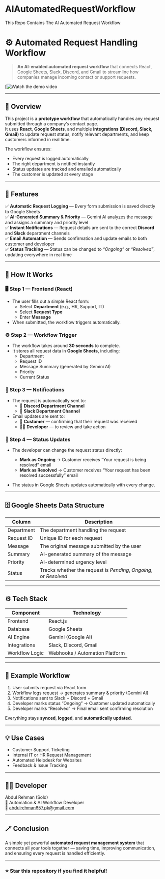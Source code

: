 # AIAutomatedRequestWorkflow

This Repo Contains The AI Automated Request Workflow

# ⚙️ Automated Request Handling Workflow

> **An AI-enabled automated request workflow** that connects React, Google Sheets, Slack, Discord, and Gmail to streamline how companies manage incoming contact or support requests.

[![Watch the demo video](https://vimeo.com/1131601128?share=copy&fl=sv&fe=ci)


---

## 🧩 Overview

This project is a **prototype workflow** that automatically handles any request submitted through a company’s contact page.  
It uses **React**, **Google Sheets**, and multiple **integrations (Discord, Slack, Gmail)** to update request status, notify relevant departments, and keep customers informed in real time.

The workflow ensures:
- Every request is logged automatically  
- The right department is notified instantly  
- Status updates are tracked and emailed automatically  
- The customer is updated at every stage  

---

## 🚀 Features

✅ **Automatic Request Logging** — Every form submission is saved directly to Google Sheets  
✅ **AI-Generated Summary & Priority** — Gemini AI analyzes the message and assigns a summary and priority level  
✅ **Instant Notifications** — Request details are sent to the correct **Discord** and **Slack** department channels  
✅ **Email Automation** — Sends confirmation and update emails to both customer and developer  
✅ **Status Tracking** — Status can be changed to *“Ongoing”* or *“Resolved”*, updating everywhere in real time  

---

## 🧠 How It Works

### 🖥️ Step 1 — Frontend (React)
- The user fills out a simple React form:
  - Select **Department** (e.g., HR, Support, IT)
  - Select **Request Type**
  - Enter **Message**
- When submitted, the workflow triggers automatically.

### ⚙️ Step 2 — Workflow Trigger
- The workflow takes around **30 seconds** to complete.
- It stores all request data in **Google Sheets**, including:
  - Department  
  - Request ID  
  - Message Summary (generated by Gemini AI)  
  - Priority  
  - Current Status  

### 🧾 Step 3 — Notifications
- The request is automatically sent to:
  - 🧩 **Discord Department Channel**
  - 💬 **Slack Department Channel**
- Email updates are sent to:
  - 📩 **Customer** — confirming that their request was received  
  - 👨‍💻 **Developer** — to review and take action  

### 🔁 Step 4 — Status Updates
- The developer can change the request status directly:
  - **Mark as Ongoing** → Customer receives “Your request is being resolved” email  
  - **Mark as Resolved** → Customer receives “Your request has been resolved successfully” email  

- The status in Google Sheets updates automatically with every change.

---

## 🗄️ Google Sheets Data Structure

| Column | Description |
|--------|--------------|
| Department | The department handling the request |
| Request ID | Unique ID for each request |
| Message | The original message submitted by the user |
| Summary | AI-generated summary of the message |
| Priority | AI-determined urgency level |
| Status | Tracks whether the request is *Pending*, *Ongoing*, or *Resolved* |

---

## ⚙️ Tech Stack

| Component | Technology |
|------------|-------------|
| Frontend | React.js |
| Database | Google Sheets |
| AI Engine | Gemini (Google AI) |
| Integrations | Slack, Discord, Gmail |
| Workflow Logic | Webhooks / Automation Platform |

---

## 🧩 Example Workflow

1. User submits request via React form  
2. Workflow logs request → generates summary & priority (Gemini AI)  
3. Notifications sent to Slack + Discord + Gmail  
4. Developer marks status “Ongoing” → Customer updated automatically  
5. Developer marks “Resolved” → Final email sent confirming resolution  

Everything stays **synced**, **logged**, and **automatically updated**.

---

## 💡 Use Cases

- Customer Support Ticketing  
- Internal IT or HR Request Management  
- Automated Helpdesk for Websites  
- Feedback & Issue Tracking  

---

## 🧑‍💻 Developer

Abdul Rehman (Solo)  
💼 Automation & AI Workflow Developer  
📧 abdulrehman657.pk@gmail.com

---

## 🪄 Conclusion

A simple yet powerful **automated request management system** that connects all your tools together — saving time, improving communication, and ensuring every request is handled efficiently.

---

### ⭐ Star this repository if you find it helpful!
